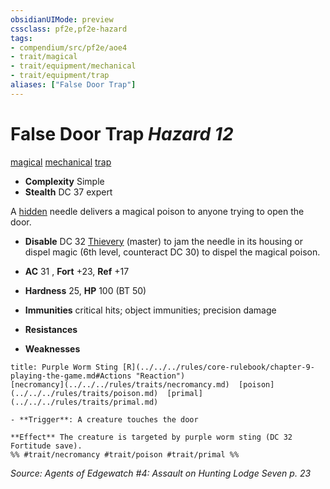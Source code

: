 ```yaml
---
obsidianUIMode: preview
cssclass: pf2e,pf2e-hazard
tags:
- compendium/src/pf2e/aoe4
- trait/magical
- trait/equipment/mechanical
- trait/equipment/trap
aliases: ["False Door Trap"]
---
```

# False Door Trap *Hazard 12*  
[magical](magical.md)  [mechanical](mechanical.md)  [trap](trap.md)  

- **Complexity** Simple
- **Stealth** DC 37 expert  

A [hidden](conditions.md#Hidden) needle delivers a magical poison to anyone trying to open the door.

- **Disable** DC 32 [Thievery](../../skills.md#Thievery) (master) to jam the needle in its housing or dispel magic (6th level, counteract DC 30) to dispel the magical poison.  

- **AC** 31 , **Fort** +23, **Ref** +17
- **Hardness** 25, **HP** 100 (BT 50)
- **Immunities** critical hits; object immunities; precision damage
- **Resistances** 
- **Weaknesses** 
     
```ad-embed-ability
title: Purple Worm Sting [R](../../../rules/core-rulebook/chapter-9-playing-the-game.md#Actions "Reaction")
[necromancy](../../../rules/traits/necromancy.md)  [poison](../../../rules/traits/poison.md)  [primal](../../../rules/traits/primal.md)  

- **Trigger**: A creature touches the door

**Effect** The creature is targeted by purple worm sting (DC 32 Fortitude save).  
%% #trait/necromancy #trait/poison #trait/primal %%
```

*Source: Agents of Edgewatch #4: Assault on Hunting Lodge Seven p. 23*
